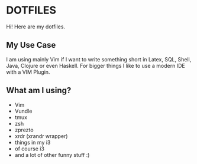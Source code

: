 # DOTFILES

Hi! Here are my dotfiles.

## My Use Case
I am using mainly Vim if I want to write something short in Latex, SQL, Shell,
Java, Clojure or even Haskell. For bigger things I like to use a modern IDE with 
a VIM Plugin.

## What am I using?
* Vim 
* Vundle
* tmux
* zsh
* zprezto
* xrdr (xrandr wrapper)
* things in my i3
* of course i3
* and a lot of other funny stuff :)
